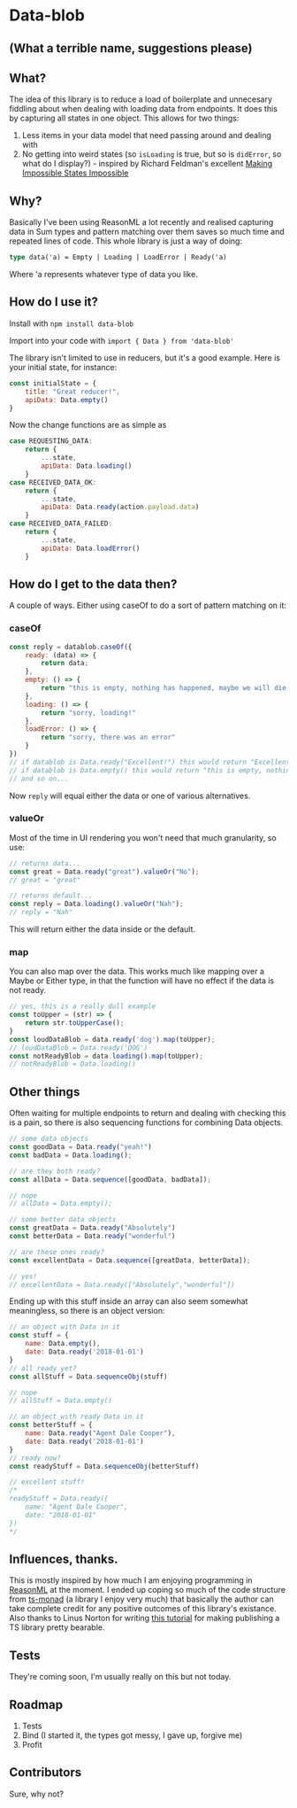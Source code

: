 # Data-blob

## (What a terrible name, suggestions please)

## What?
The idea of this library is to reduce a load of boilerplate and unnecesary fiddling about when dealing with loading data from endpoints.
It does this by capturing all states in one object. This allows for two things:
1. Less items in your data model that need passing around and dealing with
2. No getting into weird states (so `isLoading` is true, but so is `didError`, so what do I display?) - inspired by Richard Feldman's excellent [Making Impossible States Impossible](https://www.youtube.com/watch?v=IcgmSRJHu_8)

## Why?
Basically I've been using ReasonML a lot recently and realised capturing data in Sum types and pattern matching over them saves so much time and repeated lines of code. This whole library is just a way of doing:
```ocaml
type data('a) = Empty | Loading | LoadError | Ready('a)
```
Where 'a represents whatever type of data you like.

## How do I use it?
Install with `npm install data-blob`

Import into your code with `import { Data } from 'data-blob'`

The library isn't limited to use in reducers, but it's a good example. Here is your initial state, for instance:
```javascript
const initialState = {
    title: "Great reducer!",
    apiData: Data.empty()
}
```

Now the change functions are as simple as 
```javascript
case REQUESTING_DATA:
    return {
        ...state,
        apiData: Data.loading()
    }
case RECEIVED_DATA_OK:
    return {
        ...state,
        apiData: Data.ready(action.payload.data)
    }
case RECEIVED_DATA_FAILED:
    return {
        ...state,
        apiData: Data.loadError()
    }
```

## How do I get to the data then?
A couple of ways. Either using caseOf to do a sort of pattern matching on it:

### caseOf
```javascript
const reply = datablob.caseOf({
    ready: (data) => {
        return data;
    },
    empty: () => {
        return "this is empty, nothing has happened, maybe we will die waiting"
    },
    loading: () => {
        return "sorry, loading!"
    },
    loadError: () => {
        return "sorry, there was an error"
    }
})
// if datablob is Data.ready("Excellent!") this would return "Excellent!"
// if datablob is Data.empty() this would return "this is empty, nothing has happened, maybe we will die waiting"
// and so on...
```
Now `reply` will equal either the data or one of various alternatives.

### valueOr
Most of the time in UI rendering you won't need that much granularity, so use:
```javascript
// returns data...
const great = Data.ready("great").valueOr("No");
// great = "great"

// returns default...
const reply = Data.loading().valueOr("Nah");
// reply = "Nah"
```
This will return either the data inside or the default.

### map
You can also map over the data. This works much like mapping over a Maybe or Either type, in that the function will have no effect if the data is not ready.
```javascript
// yes, this is a really dull example
const toUpper = (str) => {
    return str.toUpperCase();
}
const loudDataBlob = data.ready('dog').map(toUpper);
// loudDataBlob = Data.ready('DOG')
const notReadyBlob = data.loading().map(toUpper);
// notReadyBlob = Data.loading()
```

## Other things
Often waiting for multiple endpoints to return and dealing with checking this is a pain, so there is also sequencing functions for combining Data objects.

```javascript
// some data objects
const goodData = Data.ready("yeah!")
const badData = Data.loading();

// are they both ready?
const allData = Data.sequence([goodData, badData]);

// nope
// allData = Data.empty();

// some better data objects
const greatData = Data.ready("Absolutely")
const betterData = Data.ready("wonderful")

// are these ones ready?
const excellentData = Data.sequence([greatData, betterData]);

// yes!
// excellentData = Data.ready(["Absolutely","wonderful"])
```

Ending up with this stuff inside an array can also seem somewhat meaningless, so there is an object version:
```javascript
// an object with Data in it
const stuff = {
    name: Data.empty(),
    date: Data.ready('2018-01-01')
}
// all ready yet?
const allStuff = Data.sequenceObj(stuff)

// nope
// allStuff = Data.empty()

// an object with ready Data in it
const betterStuff = {
    name: Data.ready("Agent Dale Cooper"),
    date: Data.ready('2018-01-01')
}
// ready now?
const readyStuff = Data.sequenceObj(betterStuff)

// excellent stuff!
/*
readyStuff = Data.ready({
    name: "Agent Dale Cooper",
    date: "2018-01-01"
})
*/
```

## Influences, thanks.

This is mostly inspired by how much I am enjoying programming in [ReasonML](https://reasonml.github.io/) at the moment. I ended up coping so much of the code structure from [ts-monad](https://github.com/cbowdon/TsMonad) (a library I enjoy very much) that basically the author can take complete credit for any positive outcomes of this library's existance. Also thanks to Linus Norton for writing [this tutorial](https://ljn.io/posts/publishing-typescript-projects-with-npm/) for making publishing a TS library pretty bearable.

## Tests

They're coming soon, I'm usually really on this but not today.

## Roadmap

1. Tests
2. Bind (I started it, the types got messy, I gave up, forgive me)
3. Profit

## Contributors

Sure, why not?